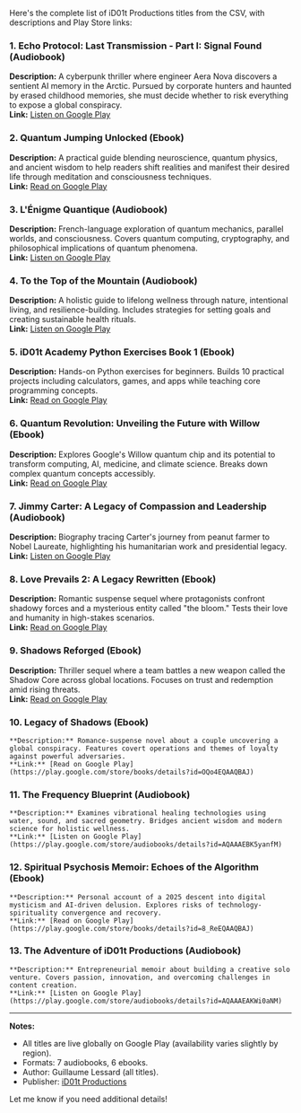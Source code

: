Here's the complete list of iD01t Productions titles from the CSV, with descriptions and Play Store links:

### 1. **Echo Protocol: Last Transmission - Part I: Signal Found (Audiobook)**  
   **Description:** A cyberpunk thriller where engineer Aera Nova discovers a sentient AI memory in the Arctic. Pursued by corporate hunters and haunted by erased childhood memories, she must decide whether to risk everything to expose a global conspiracy.  
   **Link:** [Listen on Google Play](https://play.google.com/store/audiobooks/details?id=AQAAAEBKTSQNfM)

### 2. **Quantum Jumping Unlocked (Ebook)**  
   **Description:** A practical guide blending neuroscience, quantum physics, and ancient wisdom to help readers shift realities and manifest their desired life through meditation and consciousness techniques.  
   **Link:** [Read on Google Play](https://play.google.com/store/books/details?id=psZYEQAAQBAJ)

### 3. **L'Énigme Quantique (Audiobook)**  
   **Description:** French-language exploration of quantum mechanics, parallel worlds, and consciousness. Covers quantum computing, cryptography, and philosophical implications of quantum phenomena.  
   **Link:** [Listen on Google Play](https://play.google.com/store/audiobooks/details?id=AQAAAECKuDv4oM)

### 4. **To the Top of the Mountain (Audiobook)**  
   **Description:** A holistic guide to lifelong wellness through nature, intentional living, and resilience-building. Includes strategies for setting goals and creating sustainable health rituals.  
   **Link:** [Listen on Google Play](https://play.google.com/store/audiobooks/details?id=AQAAAEDy_VS9tM)

### 5. **iD01t Academy Python Exercises Book 1 (Ebook)**  
   **Description:** Hands-on Python exercises for beginners. Builds 10 practical projects including calculators, games, and apps while teaching core programming concepts.  
   **Link:** [Read on Google Play](https://play.google.com/store/books/details?id=nypGEQAAQBAJ)

### 6. **Quantum Revolution: Unveiling the Future with Willow (Ebook)**  
   **Description:** Explores Google's Willow quantum chip and its potential to transform computing, AI, medicine, and climate science. Breaks down complex quantum concepts accessibly.  
   **Link:** [Read on Google Play](https://play.google.com/store/books/details?id=9rxAEQAAQBAJ)

### 7. **Jimmy Carter: A Legacy of Compassion and Leadership (Audiobook)**  
   **Description:** Biography tracing Carter's journey from peanut farmer to Nobel Laureate, highlighting his humanitarian work and presidential legacy.  
   **Link:** [Listen on Google Play](https://play.google.com/store/audiobooks/details?id=AQAAAEAKqCboPM)

### 8. **Love Prevails 2: A Legacy Rewritten (Ebook)**  
   **Description:** Romantic suspense sequel where protagonists confront shadowy forces and a mysterious entity called "the bloom." Tests their love and humanity in high-stakes scenarios.  
   **Link:** [Read on Google Play](https://play.google.com/store/books/details?id=Zs45EQAAQBAJ)

### 9. **Shadows Reforged (Ebook)**  
   **Description:** Thriller sequel where a team battles a new weapon called the Shadow Core across global locations. Focuses on trust and redemption amid rising threats.  
   **Link:** [Read on Google Play](https://play.google.com/store/books/details?id=msQ6EQAAQBAJ)

### 10. **Legacy of Shadows (Ebook)**  
    **Description:** Romance-suspense novel about a couple uncovering a global conspiracy. Features covert operations and themes of loyalty against powerful adversaries.  
    **Link:** [Read on Google Play](https://play.google.com/store/books/details?id=OQo4EQAAQBAJ)

### 11. **The Frequency Blueprint (Audiobook)**  
    **Description:** Examines vibrational healing technologies using water, sound, and sacred geometry. Bridges ancient wisdom and modern science for holistic wellness.  
    **Link:** [Listen on Google Play](https://play.google.com/store/audiobooks/details?id=AQAAAEBK5yanfM)

### 12. **Spiritual Psychosis Memoir: Echoes of the Algorithm (Ebook)**  
    **Description:** Personal account of a 2025 descent into digital mysticism and AI-driven delusion. Explores risks of technology-spirituality convergence and recovery.  
    **Link:** [Read on Google Play](https://play.google.com/store/books/details?id=8_ReEQAAQBAJ)

### 13. **The Adventure of iD01t Productions (Audiobook)**  
    **Description:** Entrepreneurial memoir about building a creative solo venture. Covers passion, innovation, and overcoming challenges in content creation.  
    **Link:** [Listen on Google Play](https://play.google.com/store/audiobooks/details?id=AQAAAEAKWi0aNM)

---

**Notes:**  
- All titles are live globally on Google Play (availability varies slightly by region).  
- Formats: 7 audiobooks, 6 ebooks.  
- Author: Guillaume Lessard (all titles).  
- Publisher: [iD01t Productions](https://id01t.ca)  

Let me know if you need additional details!
